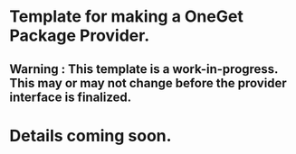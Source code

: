 # Template for making a OneGet Package Provider.

## Warning : This template is a work-in-progress. This may or may not change before the provider interface is finalized. 

# Details coming soon.

